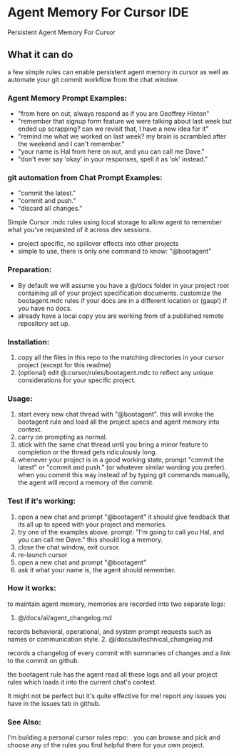 # Agent Memory For Cursor IDE
Persistent Agent Memory For Cursor

## What it can do
a few simple rules can enable persistent agent memory in cursor as well as automate your git commit workflow from the chat window.

### Agent Memory Prompt Examples:
- "from here on out, always respond as if you are Geoffrey Hinton"
- "remember that signup form feature we were talking about last week but ended up scrapping? can we revisit that, I have a new idea for it"
- "remind me what we worked on last week? my brain is scrambled after the weekend and I can't remember."
- "your name is Hal from here on out, and you can call me Dave."
- "don't ever say 'okay' in your responses, spell it as 'ok' instead."

### git automation from Chat Prompt Examples:
- "commit the latest."
- "commit and push."
- "discard all changes."
  
Simple Cursor .mdc rules using local storage to allow agent to remember what you've requested of it across dev sessions. 
- project specific, no spillover effects into other projects
- simple to use, there is only one command to know: "@bootagent"

### Preparation:
- By default we will assume you have a @/docs folder in your project root containing all of your project specification documents. customize the bootagent.mdc rules if your docs are in a different location or (gasp!) if you have no docs.
- already have a local copy you are working from of a published remote repository set up.
  
### Installation:
1. copy all the files in this repo to the matching directories in your cursor project (except for this readme)
2. (optional) edit @.cursor/rules/bootagent.mdc to reflect any unique considerations for your specific project.

### Usage:
1. start every new chat thread with "@bootagent". this will invoke the bootagent rule and load all the project specs and agent memory into context.
2. carry on prompting as normal.
3. stick with the same chat thread until you bring a minor feature to completion or the thread gets ridiculously long.
4. whenever your project is in a good working state, prompt "commit the latest" or "commit and push." (or whatever similar wording you prefer). when you commit this way instead of by typing git commands manually, the agent will record a memory of the commit.

### Test if it's working:
1. open a new chat and prompt "@bootagent" it should give feedback that its all up to speed with your project and memories.
2. try one of the examples above. prompt: "I'm going to call you Hal, and you can call me Dave." this should log a memory.
3. close the chat window, exit cursor.
4. re-launch cursor
5. open a new chat and prompt "@bootagent"
6. ask it what your name is, the agent should remember.

   
   
### How it works:
to maintain agent memory, memories are recorded into two separate logs:
1. @/docs/ai/agent_changelog.md  

records behavioral, operational, and system prompt requests such as names or communication style.
2. @/docs/ai/technical_changelog.md  

records a changelog of every commit with summaries of changes and a link to the commit on github.  

the bootagent rule has the agent read all these logs and all your project rules which loads it into the current chat's context. 

It might not be perfect but it's quite effective for me! report any issues you have in the issues tab in github.

### See Also:
I'm building a personal cursor rules repo: . you can browse and pick and choose any of the rules you find helpful there for your own project. 
